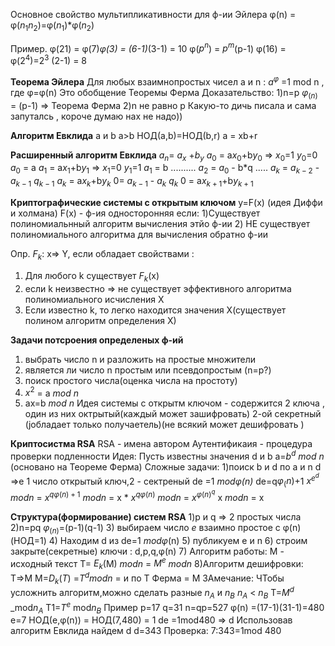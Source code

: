 Основное свойство мультипликативности для ф-ии Эйлера
φ(n) = φ($n_1n_2$)=φ($n_1$)*φ($n_2$)

Пример. φ(21) = φ(7)*φ(3) = (6-1)*(3-1) = 10
φ($p^n$) = $p^m$(p-1)
φ(16) = φ($2^4$)=$2^3$ (2-1) = 8

**Теорема Эйлера** 
Для любых взаимнопростых чисел a и n : $a^φ$ =1 mod n , где φ=φ(n)
Это обобщение Теоремы Ферма
Доказательство:
1)n=p   $φ_(n)$ = (p-1) => Теорема Ферма 
2)n не равно p 
Какую-то дичь писала и сама запуталсь , короче думаю нах не надо))

**Алгоритм Евклида**
a и b    a>b
НОД(a,b)=НОД(b,r)
a = xb+r

**Расширенный алгоритм Евклида**
$a_n$= $a_x$ +$b_y$                         $a_0$ = a$x_0$+b$y_0$ => $x_0$=1 $y_0$=0
$a_0$ = a                                 $a_1$ = a$x_1$+b$y_1$ => $x_1$=0 $y_1$=1
$a_1$ = b                                   ..........
$a_2$ = $a_0$ - b*q 
.....
$a_k$ = $a_{k-2}$ - $a_{k-1}$  $q_{k-1}$           $a_k$ = a$x_k$+b$y_k$
0= $a_{k-1}$ - $a_k$ $q_k$                     0 = a$x_{k+1}$+b$y_{k+1}$

**Криптографические системы с открытым ключом**
y=F(x) (идея Диффи и холмана)
F(x) - ф-ия односторонняя если:
1)Существует полиномиальнный алгоритм вычисления этйо ф-ии
2) НЕ существует полиномиального алгоритма для вычисления обратно ф-ии 

Опр. $F_k$: x=> Y, если обладает свойствами : 
1) Для любого k существует $F_k$(x)
2) если k неизвестно => не существует эффективного алгоритма полиномиального исчисления Х
3) Если известно k, то легко находится значения Х(существует полином алгоритм определения Х)

**Задачи потсроения определеных ф-ий**
1) выбрать число n и разложить на простые множители 
2) является ли число n простым или псевдопростым (n=p?)
3) поиск простого числа(оценка числа на простоту)
4) $x^2$ = a _mod n_
5) ax=b _mod n_ 
Идея системы с открытм ключом - содержится 2 ключа , один из них октрытый(каждый может зашифровать)
2-ой секретный (jобладает только получаетель)(не всякий может дешифровать )

**Криптосистма RSA**
RSA - имена автором 
Аутентификаия - процедура проверки подленности 
Идея: Пусть известны значения d и b 
a=$b^d$ _mod n_ (основано на Теореме Ферма)
Сложные задачи:
1)поиск b и d по a и n 
d =>e                            1 число открытый ключ,2 - сектреный 
de =1 _modφ(n)_
de=q$φ_(n$)+1
$x^{e^d}$ _modn_ = $x^{qφ(n)+1}$ _modn_ = x * $x^{qφ(n)}$ _modn_ = $x^{φ(n)^q}$ x _modn_ = x

**Структура(формирование) систем RSA**
1)p и q => 2 простых числа 
2)n=pq            $φ_(n)$=(p-1)(q-1)
3) выбираем число _е_ взаимно простое с φ(n)  (НОД=1)
4) Находим d из de=1 _modφ_(n)
5) публикуем e и n
6) строим закрыте(секретные) ключи : d,p,q,φ(n)
7) Алгоритм работы: 
M - исходный текст 
Т= $E_k$(M) _modn_ = $M^e$ _modn_ 
8)Алгоритм дешифровки:
T=>M
M=$D_k(T)$ =$T^d$_modn_  = и по Т Ферма = M
ЗАмечание: ЧТобы усложнить алгоритм,можно сделать разные $n_A$ и $n_B$ 
$n_A$ < $n_B$ 
T=$M^d$ _mod$n_A$
T1=$T^e$ mod$n_B$ 
Пример
p=17
q=31
n=qp=527
φ(n) =(17-1)(31-1)=480
e=7
НОД(e,φ(n)) = НОД(7,480) = 1
de =1mod480 => d
Использовав алгоритм Евклида найдем d
d=343
Проверка: 7:343=1mod 480

